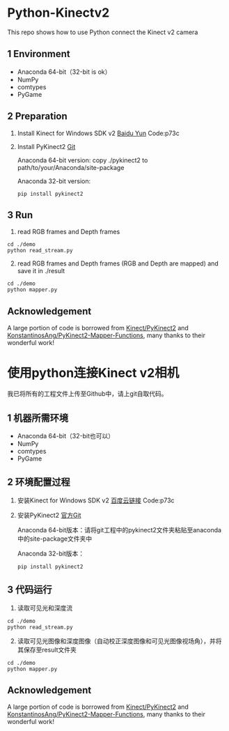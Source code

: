# Python-Kinectv2
This repo shows how to use Python connect the Kinect v2 camera
## 1 Environment

- Anaconda 64-bit（32-bit is ok）
- NumPy
- comtypes
- PyGame

## 2 Preparation

1. Install Kinect for Windows SDK v2 [Baidu Yun](https://pan.baidu.com/s/1i0VZkBdmeofV8MatbzQHfA) Code:p73c

2. Install PyKinect2 [Git](https://github.com/Kinect/PyKinect2)

   Anaconda 64-bit version: copy ./pykinect2 to path/to/your/Anaconda/site-package

   Anaconda 32-bit version:

   ```shell
   pip install pykinect2
   ```

## 3 Run

1. read RGB frames and Depth frames

```
cd ./demo
python read_stream.py
```

2. read RGB frames and Depth frames (RGB and Depth are mapped) and save it in ./result

```
cd ./demo
python mapper.py
```
## Acknowledgement
A large portion of code is borrowed from [Kinect/PyKinect2](https://github.com/Kinect/PyKinect2) and [KonstantinosAng/PyKinect2-Mapper-Functions](https://github.com/KonstantinosAng/PyKinect2-Mapper-Functions), many thanks to their wonderful work!

# 使用python连接Kinect v2相机

我已将所有的工程文件上传至Github中，请上git自取代码。

## 1 机器所需环境

- Anaconda 64-bit（32-bit也可以）
- NumPy
- comtypes
- PyGame

## 2 环境配置过程

1. 安装Kinect for Windows SDK v2 [百度云链接](https://pan.baidu.com/s/1i0VZkBdmeofV8MatbzQHfA) Code:p73c

2. 安装PyKinect2 [官方Git](https://github.com/Kinect/PyKinect2)

   Anaconda 64-bit版本：请将git工程中的pykinect2文件夹粘贴至anaconda中的site-package文件夹中

   Anaconda 32-bit版本：

   ```shell
   pip install pykinect2
   ```

## 3 代码运行

1. 读取可见光和深度流

```
cd ./demo
python read_stream.py
```

2. 读取可见光图像和深度图像（自动校正深度图像和可见光图像视场角），并将其保存至result文件夹

```
cd ./demo
python mapper.py
```

## Acknowledgement
A large portion of code is borrowed from [Kinect/PyKinect2](https://github.com/Kinect/PyKinect2) and [KonstantinosAng/PyKinect2-Mapper-Functions](https://github.com/KonstantinosAng/PyKinect2-Mapper-Functions), many thanks to their wonderful work!
